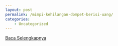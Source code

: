 ```yaml
---
layout: post
permalink: /mimpi-kehilangan-dompet-berisi-uang/
categories:
    - Uncategorized
---
```


[Baca Selengkapnya](/08)